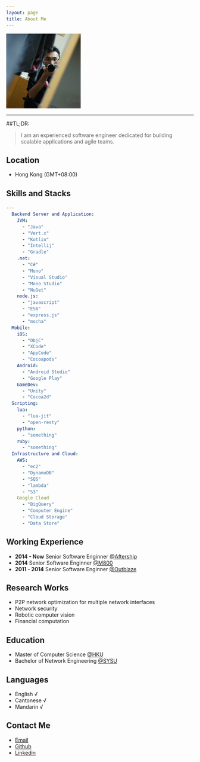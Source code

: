 ```yaml
---
layout: page
title: About Me
---
```


![Profile Image](/public/30883b7.jpg "Profile Image")

------

##TL;DR:
> I am an experienced software engineer dedicated for building scalable applications and agile teams.

## Location

* Hong Kong (GMT+08:00)

## Skills and Stacks
```yaml
---
  Backend Server and Application: 
    JVM: 
      - "Java"
      - "Vert.x"
      - "Kotlin"
      - "Intellij"
      - "Gradle"
    .net: 
      - "C#"
      - "Mono"
      - "Visual Studio"
      - "Mono Studio"
      - "NuGet"
    node.js:
      - "javascript"
      - "ES6"
      - "express.js"
      - "mocha"
  Mobile: 
    iOS: 
      - "ObjC"
      - "XCode"
      - "AppCode"
      - "Cocoapods"
    Android: 
      - "Android Studio"
      - "Google Play"
    GameDev: 
      - "Unity"
      - "Cocoa2d"
  Scripting: 
    lua: 
      - "lua-jit"
      - "open-resty"
    python:
      - "something"
    ruby: 
      - "something"
  Infrastructure and Cloud:
    AWS: 
      - "ec2"
      - "DynamoDB"
      - "SQS"
      - "lambda"
      - "S3"
    Google Cloud
      - "BigQuery"
      - "Computer Engine"
      - "Cloud Storage"
      - "Data Store"
```



## Working Experience

* **2014 - Now** Senior Software Enginner [@Aftership](https://www.aftership.com)
* **2014** Senior Software Enginner [@M800](https://www.m800.com)
* **2011 - 2014** Senior Software Enginner [@Outblaze](http://www.outblaze.com)

## Research Works

* P2P network optimization for multiple network interfaces
* Network security
* Robotic computer vision
* Financial computation

## Education

* Master of Computer Science [@HKU](http://www.cs.hku.hk/)
* Bachelor of Network Engineering [@SYSU](http://www.sysu.edu.cn/2012/en/index.htm)

## Languages

* English √
* Cantonese √
* Mandarin √


## Contact Me
* [Email](mailto:dg3feiko@gmail.com)
* [Github](https://github.com/dg3feiko)
* [Linkedin](https://www.linkedin.com/profile/view?id=134087143)

